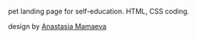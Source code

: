 pet landing page for self-education. HTML, CSS coding.

design by [Anastasia Mamaeva](https://www.behance.net/gallery/141547165/konditerskaja-MY-FAVORITE-CAKE-Landing?tracking_source=search_projects%7CCake%20Landing%20Page)
